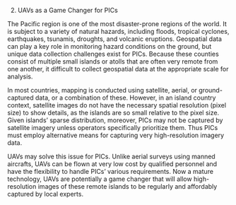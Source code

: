 2. UAVs as a Game Changer for PICs 

The Pacific region is one of the most disaster-prone regions of the world. It is subject to a variety of natural hazards, including floods, tropical cyclones, earthquakes, tsunamis, droughts, and volcanic eruptions. Geospatial data can play a key role in monitoring hazard conditions on the ground, but unique data collection challenges exist for PICs. Because these counties consist of multiple small islands or atolls that are often very remote from one another, it difficult to collect geospatial data at the appropriate scale for analysis. 

 

In most countries, mapping is conducted using satellite, aerial, or ground-captured data, or a combination of these. However, in an island country context, satellite images do not have the necessary spatial resolution (pixel size) to show details, as the islands are so small relative to the pixel size. Given islands’ sparse distribution, moreover, PICs may not be captured by satellite imagery unless operators specifically prioritize them. Thus PICs must employ alternative means for capturing very high-resolution imagery data. 

UAVs may solve this issue for PICs. Unlike aerial surveys using manned aircrafts, UAVs can be flown at very low cost by qualified personnel and have the flexibility to handle PICs’ various requirements. Now a mature technology, UAVs are potentially a game changer that will allow high-resolution images of these remote islands to be regularly and affordably captured by local experts. 